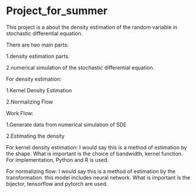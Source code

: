 # Project_for_summer

This project is a about the density estimation of the random variable in stochastic differential equation.

There are two main parts:

1.density estimation parts.

2.numerical simulation of the stochastic differential equation.


For density estimation:

1.Kernel Density Estimation

2.Normalizing Flow


Work Flow:

1.Generate data from numerical simulation of SDE

2.Estimating the density

For kernel density estimation:
I would say this is a method of estimation by the shape.
What is important is the choice of bandwidth, kernel function. For implementation, Python and R is used.

For normalizing flow:
I would say this is a method of estimation by the transformation.
this model includes neural network.
What is important is the bijector, tensorflow and pytorch are used.


